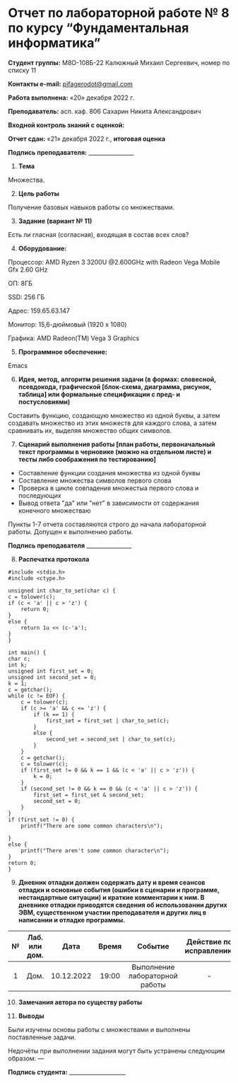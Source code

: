 ﻿# **Отчет по лабораторной работе № 8 по курсу “Фундаментальная информатика”**

**Студент группы:** М8О-108Б-22 Калюжный Михаил Сергеевич, номер по списку 11

**Контакты e-mail:** <pifagerodot@gmail.com>

**Работа выполнена:** «20» декабря 2022 г.

**Преподаватель:** асп. каф. 806 Сахарин Никита Александрович

**Входной контроль знаний с оценкой:** 

**Отчет сдан:** «21» декабря 2022 г., **итоговая оценка** 

**Подпись преподавателя:** \_\_\_\_\_\_\_\_\_\_\_\_\_\_\_\_

1. **Тема**

Множества.

2. **Цель работы**

Получение базовых навыков работы со множествами.

3. **Задание (вариант № 11)**

Есть ли гласная (согласная), входящая в состав всех слов?

4. **Оборудование:**

Процессор: AMD Ryzen 3 3200U @2.600GHz with Radeon Vega Mobile Gfx 2.60 GHz

ОП: 8ГБ

SSD: 256 ГБ

Адрес: 159.65.63.147

Монитор: 15,6-дюймовый (1920 x 1080)

Графика: AMD Radeon(TM) Vega 3 Graphics

5. **Программное обеспечение:**

Emacs

6. **Идея, метод, алгоритм решения задачи (в формах: словесной, псевдокода, графической [блок-схема, диаграмма, рисунок, таблица] или формальные спецификации с пред- и постусловиями)**

Составить функцию, создающую множество из одной буквы, а затем создавать множество из этих множеств для каждого слова, а затем сравнивать их, выделяя множество общих символов.

7. **Сценарий выполнения работы [план работы, первоначальный текст программы в черновике (можно на отдельном листе) и тесты либо соображения по тестированию]**

- Составление функции создания множества из одной буквы
- Составление множества символов первого слова
- Проверка в цикле совпадения множестыа первого слова и последующих
- Вывод ответа "да" или "нет" в зависимости от содержания конечного множестваю

Пункты 1-7 отчета составляются строго до начала лабораторной работы. Допущен к выполнению работы.

**Подпись преподавателя** \_\_\_\_\_\_\_\_\_\_\_\_\_\_\_\_

8. **Распечатка протокола**
```
#include <stdio.h>
#include <ctype.h>

unsigned int char_to_set(char c) {
c = tolower(c);
if (c < 'a' || c > 'z') {
	return 0;
}
else {
	return 1u << (c-'a');
}
}

int main() {
char c;
int k;
unsigned int first_set = 0;
unsigned int second_set = 0;
k = 1;
c = getchar();
while (c != EOF) {
	c = tolower(c);
	if (c >= 'a' && c <= 'z') {
		if (k == 1) {
			first_set = first_set | char_to_set(c);
		}
		else {
			second_set = second_set | char_to_set(c);	
		}
	}
	c = getchar();
	c = tolower(c);
	if (first_set != 0 && k == 1 && (c < 'a' || c > 'z')) {
		k = 0;
	}
	if (second_set != 0 && k == 0 && (c < 'a' || c > 'z')) {
		first_set = first_set & second_set;
		second_set = 0;
	}
}
if (first_set != 0) {
	printf("There are some common characters\n");
	
}
else {
	printf("There aren't some common character\n");
}	
return 0;
}

```

9. **Дневник отладки должен содержать дату и время сеансов отладки и основные события (ошибки в сценарии и программе, нестандартные ситуации) и краткие комментарии к ним. В дневнике отладки приводятся сведения об использовании других ЭВМ, существенном участии преподавателя и других лиц в написании и отладке программы.**

|№|Лаб. или дом.|Дата|Время|Событие|Действие по исправлению|Примечания|
| :-: | :-: | :-: | :-: | :-: | :-: | :-: |
|1|Дом.|10.12.2022|19:00|Выполнение лабораторной работы|-|-|

10. **Замечания автора по существу работы**



11. **Выводы**

Были изучены основы работы с множествами и выполнены поставленные задачи.

Недочёты при выполнении задания могут быть устранены следующим образом: —

**Подпись студента:** \_\_\_\_\_\_\_\_\_\_\_\_\_\_\_\_\_\_\_\_

